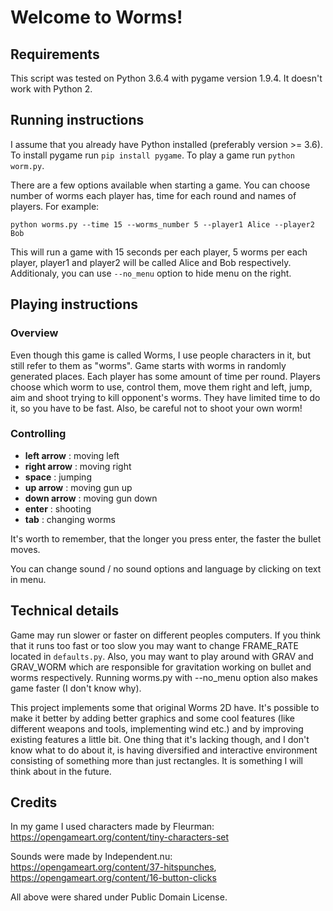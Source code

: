 # Welcome to Worms!

## Requirements
This script was tested on Python 3.6.4 with pygame version 1.9.4. It doesn't work with Python 2.

## Running instructions
I assume that you already have Python installed (preferably version >= 3.6).
To install pygame run `pip install pygame`.  To play a game run `python worm.py`.

There are a few options available when starting a game. You can choose number of worms each player has, time for each round and names of players. For example:

`python worms.py --time 15 --worms_number 5 --player1 Alice --player2 Bob`

This will run a game with 15 seconds per each player, 5 worms per each player, player1 and player2 will be called Alice and Bob respectively. Additionaly, you can use `--no_menu` option to hide menu on the right.


## Playing instructions
### Overview
Even though this game is called Worms, I use people characters in it, but still refer to them as "worms". Game starts with worms in randomly generated places. Each player has some amount of time per round. Players choose which worm to use, control them, move them right and left, jump, aim and shoot trying to kill opponent's worms. They have limited time to do it, so you have to be fast. Also, be careful not to shoot your own worm!

### Controlling
* **left arrow** : moving left
* **right arrow** : moving right
* **space** : jumping
* **up arrow** : moving gun up
* **down arrow** : moving gun down
* **enter** : shooting
* **tab** : changing worms

It's worth to remember, that the longer you press enter, the faster the bullet moves. 

You can change sound / no sound options and language by clicking on text in menu.

## Technical details
Game may run slower or faster on different peoples computers. If you think that it runs too fast or too slow you may want to change FRAME_RATE located in `defaults.py`. Also, you may want to play around with GRAV and GRAV_WORM which are responsible for gravitation working on bullet and worms respectively. Running worms.py with --no_menu option also makes game faster (I don't know why).

This project implements some that original Worms 2D have. It's possible to make it better by adding better graphics and some cool features (like different weapons and tools, implementing wind etc.) and by improving existing features a little bit. One thing that it's lacking though, and I don't know what to do about it, is having diversified and interactive environment consisting of something more than just rectangles. It is something I will think about in the future.

## Credits
In my game I used characters made by Fleurman: https://opengameart.org/content/tiny-characters-set

Sounds were made by Independent.nu:
https://opengameart.org/content/37-hitspunches,
https://opengameart.org/content/16-button-clicks

All above were shared under Public Domain License.
